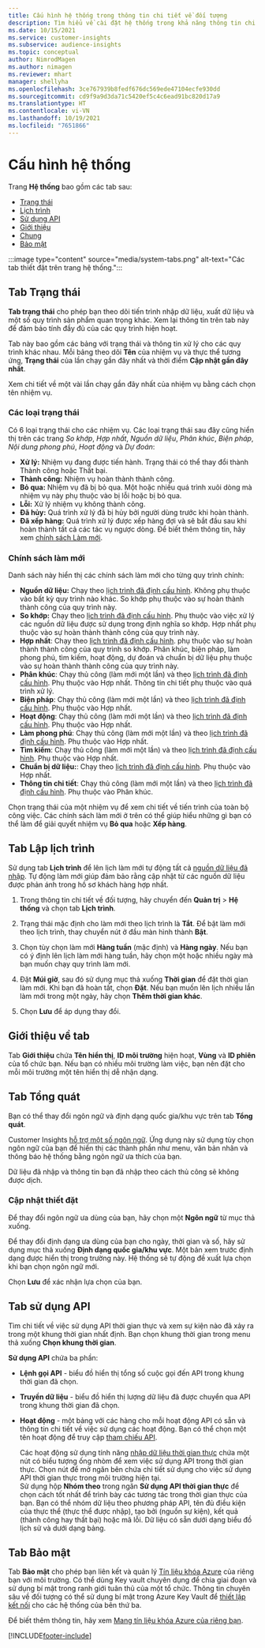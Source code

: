 ```yaml
---
title: Cấu hình hệ thống trong thông tin chi tiết về đối tượng
description: Tìm hiểu về cài đặt hệ thống trong khả năng thông tin chi tiết về đối tượng Dynamics 365 Customer Insights.
ms.date: 10/15/2021
ms.service: customer-insights
ms.subservice: audience-insights
ms.topic: conceptual
author: NimrodMagen
ms.author: nimagen
ms.reviewer: mhart
manager: shellyha
ms.openlocfilehash: 3ce767939b8fedf676dc569ede47104ecfe930dd
ms.sourcegitcommit: cd9f9a9d3da71c5420ef5c4c6ead91bc820d17a9
ms.translationtype: HT
ms.contentlocale: vi-VN
ms.lasthandoff: 10/19/2021
ms.locfileid: "7651866"
---
```

# <a name="system-configuration"></a>Cấu hình hệ thống

Trang **Hệ thống** bao gồm các tab sau:
- [Trạng thái](#status-tab)
- [Lịch trình](#schedule-tab)
- [Sử dụng API](#api-usage-tab)
- [Giới thiệu](#about-tab)
- [Chung](#general-tab)
- [Bảo mật](#security-tab)

:::image type="content" source="media/system-tabs.png" alt-text="Các tab thiết đặt trên trang hệ thống.":::

## <a name="status-tab"></a>Tab Trạng thái

**Tab trạng thái** cho phép bạn theo dõi tiến trình nhập dữ liệu, xuất dữ liệu và một số quy trình sản phẩm quan trọng khác. Xem lại thông tin trên tab này để đảm bảo tính đầy đủ của các quy trình hiện hoạt.

Tab này bao gồm các bảng với trạng thái và thông tin xử lý cho các quy trình khác nhau. Mỗi bảng theo dõi **Tên** của nhiệm vụ và thực thể tương ứng, **Trạng thái** của lần chạy gần đây nhất và thời điểm **Cập nhật gần đây nhất**.

Xem chi tiết về một vài lần chạy gần đây nhất của nhiệm vụ bằng cách chọn tên nhiệm vụ.

### <a name="status-types"></a>Các loại trạng thái

Có 6 loại trạng thái cho các nhiệm vụ. Các loại trạng thái sau đây cũng hiển thị trên các trang *So khớp*, *Hợp nhất*, *Nguồn dữ liệu*, *Phân khúc*, *Biện pháp*, *Nội dung phong phú*, *Hoạt động* và *Dự đoán*:

- **Xử lý:** Nhiệm vụ đang được tiến hành. Trạng thái có thể thay đổi thành Thành công hoặc Thất bại.
- **Thành công:** Nhiệm vụ hoàn thành thành công.
- **Bỏ qua:** Nhiệm vụ đã bị bỏ qua. Một hoặc nhiều quá trình xuôi dòng mà nhiệm vụ này phụ thuộc vào bị lỗi hoặc bị bỏ qua.
- **Lỗi:** Xử lý nhiệm vụ không thành công.
- **Đã hủy:** Quá trình xử lý đã bị hủy bởi người dùng trước khi hoàn thành.
- **Đã xếp hàng:** Quá trình xử lý được xếp hàng đợi và sẽ bắt đầu sau khi hoàn thành tất cả các tác vụ ngược dòng. Để biết thêm thông tin, hãy xem [chính sách Làm mới](#refresh-policies).

### <a name="refresh-policies"></a>Chính sách làm mới

Danh sách này hiển thị các chính sách làm mới cho từng quy trình chính:

- **Nguồn dữ liệu:** Chạy theo [lịch trình đã định cấu hình](#schedule-tab). Không phụ thuộc vào bất kỳ quy trình nào khác. So khớp phụ thuộc vào sự hoàn thành thành công của quy trình này.
- **So khớp:** Chạy theo [lịch trình đã định cấu hình](#schedule-tab). Phụ thuộc vào việc xử lý các nguồn dữ liệu được sử dụng trong định nghĩa so khớp. Hợp nhất phụ thuộc vào sự hoàn thành thành công của quy trình này.
- **Hợp nhất**: Chạy theo [lịch trình đã định cấu hình](#schedule-tab). phụ thuộc vào sự hoàn thành thành công của quy trình so khớp. Phân khúc, biện pháp, làm phong phú, tìm kiếm, hoạt động, dự đoán và chuẩn bị dữ liệu phụ thuộc vào sự hoàn thành thành công của quy trình này.
- **Phân khúc**: Chạy thủ công (làm mới một lần) và theo [lịch trình đã định cấu hình](#schedule-tab). Phụ thuộc vào Hợp nhất. Thông tin chi tiết phụ thuộc vào quá trình xử lý.
- **Biện pháp**: Chạy thủ công (làm mới một lần) và theo [lịch trình đã định cấu hình](#schedule-tab). Phụ thuộc vào Hợp nhất.
- **Hoạt động**: Chạy thủ công (làm mới một lần) và theo [lịch trình đã định cấu hình](#schedule-tab). Phụ thuộc vào Hợp nhất.
- **Làm phong phú**: Chạy thủ công (làm mới một lần) và theo [lịch trình đã định cấu hình](#schedule-tab). Phụ thuộc vào Hợp nhất.
- **Tìm kiếm**: Chạy thủ công (làm mới một lần) và theo [lịch trình đã định cấu hình](#schedule-tab). Phụ thuộc vào Hợp nhất.
- **Chuẩn bị dữ liệu:**: Chạy theo [lịch trình đã định cấu hình](#schedule-tab). Phụ thuộc vào Hợp nhất.
- **Thông tin chi tiết**: Chạy thủ công (làm mới một lần) và theo [lịch trình đã định cấu hình](#schedule-tab). Phụ thuộc vào Phân khúc.

Chọn trạng thái của một nhiệm vụ để xem chi tiết về tiến trình của toàn bộ công việc. Các chính sách làm mới ở trên có thể giúp hiểu những gì bạn có thể làm để giải quyết nhiệm vụ **Bỏ qua** hoặc **Xếp hàng**.

## <a name="schedule-tab"></a>Tab Lập lịch trình

Sử dụng tab **Lịch trình** để lên lịch làm mới tự động tất cả [nguồn dữ liệu đã nhập](data-sources.md). Tự động làm mới giúp đảm bảo rằng cập nhật từ các nguồn dữ liệu được phản ánh trong hồ sơ khách hàng hợp nhất.

1. Trong thông tin chi tiết về đối tượng, hãy chuyển đến **Quản trị** > **Hệ thống** và chọn tab **Lịch trình**.

2. Trạng thái mặc định cho làm mới theo lịch trình là **Tắt**. Để bật làm mới theo lịch trình, thay chuyển nút ở đầu màn hình thành **Bật**.

3. Chọn tùy chọn làm mới **Hàng tuần** (mặc định) và **Hàng ngày**. Nếu bạn có ý định lên lịch làm mới hàng tuần, hãy chọn một hoặc nhiều ngày mà bạn muốn chạy quy trình làm mới.

4. Đặt **Múi giờ**, sau đó sử dụng mục thả xuống **Thời gian** để đặt thời gian làm mới. Khi bạn đã hoàn tất, chọn **Đặt**. Nếu bạn muốn lên lịch nhiều lần làm mới trong một ngày, hãy chọn **Thêm thời gian khác**.

5. Chọn **Lưu** để áp dụng thay đổi.

## <a name="about-tab"></a>Giới thiệu về tab

Tab **Giới thiệu** chứa **Tên hiển thị**, **ID môi trường** hiện hoạt, **Vùng** và **ID phiên** của tổ chức bạn. Nếu bạn có nhiều môi trường làm việc, bạn nên đặt cho mỗi môi trường một tên hiển thị dễ nhận dạng.

## <a name="general-tab"></a>Tab Tổng quát

Bạn có thể thay đổi ngôn ngữ và định dạng quốc gia/khu vực trên tab **Tổng quát**.

Customer Insights [hỗ trợ một số ngôn ngữ](/dynamics365/get-started/availability). Ứng dụng này sử dụng tùy chọn ngôn ngữ của bạn để hiển thị các thành phần như menu, văn bản nhãn và thông báo hệ thống bằng ngôn ngữ ưa thích của bạn.

Dữ liệu đã nhập và thông tin bạn đã nhập theo cách thủ công sẽ không được dịch.

### <a name="update-the-settings"></a>Cập nhật thiết đặt

Để thay đổi ngôn ngữ ưa dùng của bạn, hãy chọn một **Ngôn ngữ** từ mục thả xuống.

Để thay đổi định dạng ưa dùng của bạn cho ngày, thời gian và số, hãy sử dụng mục thả xuống **Định dạng quốc gia/khu vực**. Một bản xem trước định dạng được hiển thị trong trường này. Hệ thống sẽ tự động đề xuất lựa chọn khi bạn chọn ngôn ngữ mới.

Chọn **Lưu** để xác nhận lựa chọn của bạn.

## <a name="api-usage-tab"></a>Tab sử dụng API

Tìm chi tiết về việc sử dụng API thời gian thực và xem sự kiện nào đã xảy ra trong một khung thời gian nhất định. Bạn chọn khung thời gian trong menu thả xuống **Chọn khung thời gian**. 

**Sử dụng API** chứa ba phần: 
- **Lệnh gọi API** - biểu đồ hiển thị tổng số cuộc gọi đến API trong khung thời gian đã chọn.

- **Truyền dữ liệu** - biểu đồ hiển thị lượng dữ liệu đã được chuyển qua API trong khung thời gian đã chọn.

-  **Hoạt động** - một bảng với các hàng cho mỗi hoạt động API có sẵn và thông tin chi tiết về việc sử dụng các hoạt động. Bạn có thể chọn một tên hoạt động để truy cập [tham chiếu API](https://developer.ci.ai.dynamics.com/api-details#api=CustomerInsights&operation=Get-all-instances).

   Các hoạt động sử dụng tính năng [nhập dữ liệu thời gian thực](real-time-data-ingestion.md) chứa một nút có biểu tượng ống nhòm để xem việc sử dụng API trong thời gian thực. Chọn nút để mở ngăn bên chứa chi tiết sử dụng cho việc sử dụng API thời gian thực trong môi trường hiện tại.   
   Sử dụng hộp **Nhóm theo** trong ngăn **Sử dụng API thời gian thực** để chọn cách tốt nhất để trình bày các tương tác trong thời gian thực của bạn. Bạn có thể nhóm dữ liệu theo phương pháp API, tên đủ điều kiện của thực thể (thực thể được nhập), tạo bởi (nguồn sự kiện), kết quả (thành công hay thất bại) hoặc mã lỗi. Dữ liệu có sẵn dưới dạng biểu đồ lịch sử và dưới dạng bảng.

## <a name="security-tab"></a>Tab Bảo mật

Tab **Bảo mật** cho phép bạn liên kết và quản lý [Tín liệu khóa Azure](/azure/key-vault/general/basic-concepts) của riêng bạn với môi trường.
Có thể dùng Key vault chuyên dụng để chia giai đoạn và sử dụng bí mật trong ranh giới tuân thủ của một tổ chức. Thông tin chuyên sâu về đối tượng có thể sử dụng bí mật trong Azure Key Vault để [thiết lập kết nối](connections.md) cho các hệ thống của bên thứ ba.

Để biết thêm thông tin, hãy xem [Mang tín liệu khóa Azure của riêng bạn](use-azure-key-vault.md).


[!INCLUDE[footer-include](../includes/footer-banner.md)]